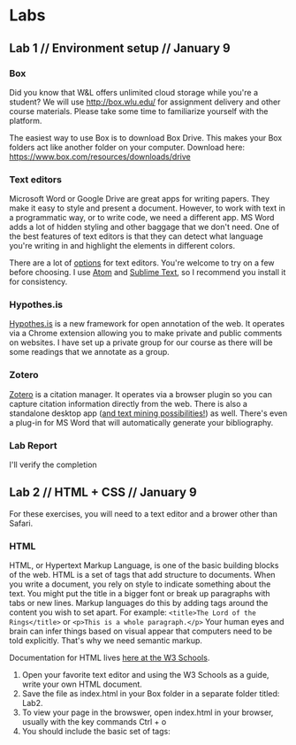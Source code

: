 # Labs

## Lab 1 // Environment setup // January 9

### Box
Did you know that W&L offers unlimited cloud storage while you're a student? We will use http://box.wlu.edu/ for assignment delivery and other course materials. Please take some time to familiarize yourself with the platform.

The easiest way to use Box is to download Box Drive. This makes your Box folders act like another folder on your computer. Download here: https://www.box.com/resources/downloads/drive

### Text editors
Microsoft Word or Google Drive are great apps for writing papers. They make it easy to style and present a document. However, to work with text in a programmatic way, or to write code, we need a different app. MS Word adds a lot of hidden styling and other baggage that we don't need. One of the best features of text editors is that they can detect what language you're writing in and highlight the elements in different colors.

There are a lot of [options](http://lifehacker.com/five-best-text-editors-1564907215) for text editors. You're welcome to try on a few before choosing. I use [Atom](http://atom.io/) and [Sublime Text](https://www.sublimetext.com/), so I recommend you install it for consistency.

### Hypothes.is
[Hypothes.is](https://hypothes.is/) is a new framework for open annotation of the web. It operates via a Chrome extension allowing you to make private and public comments on websites. I have set up a private group for our course as there will be some readings that we annotate as a group.

### Zotero
[Zotero](https://www.zotero.org/) is a citation manager. It operates via a browser plugin so you can capture citation information directly from the web. There is also a standalone desktop app ([and text mining possibilities!](http://papermachines.org/)) as well. There's even a plug-in for MS Word that will automatically generate your bibliography.

### Lab Report
I'll verify the completion 

## Lab 2 // HTML + CSS // January 9
For these exercises, you will need to a text editor and a brower other than Safari. 

### HTML
HTML, or Hypertext Markup Language, is one of the basic building blocks of the web. HTML is a set of tags that add structure to documents. When you write a document, you rely on style to indicate something about the text. You might put the title in a bigger font or break up paragraphs with tabs or new lines. Markup languages do this by adding tags around the content you wish to set apart. For example: ```<title>The Lord of the Rings</title>``` or ```<p>This is a whole paragraph.</p>``` Your human eyes and brain can infer things based on visual appear that computers need to be told explicitly. That's why we need semantic markup.

Documentation for HTML lives [here at the W3 Schools](http://www.w3schools.com/html/).

1. Open your favorite text editor and using the W3 Schools as a guide, write your own HTML document.
2. Save the file as index.html in your Box folder in a separate folder titled: Lab2. 
3. To view your page in the browswer, open index.html in your browser, usually with the key commands Ctrl + o
4. You should include the basic set of tags: <html> <head> <title> <body>
5. Add five additional types of tags to the body of your HTML document, including a table.
6. Add an additional HTML page and link the two pages.


### CSS 
Our next building block of the web is CSS, or Cascading Style Sheets. HTML structures your webpage, but you need something else to add the pretty colors and images. CSS has a different syntax than HTML. First you identify the HTML tag, then you declare the styles you wish to apply. ```title {color: red;}```

See some basic CSS at the [W3 Schools CSS tutorial](http://www.w3schools.com/css/default.asp).

1. Create a separate CSS document and save it as style.css in the same folder you created for the HTML activity.
2. Link the style.css file to your HTML document. Consult the W3 Schools to figure out how to do this.
3. Add a background color.
4. Change the border on your table.
5. Add style to your links when you hover over them.

### Lab Report
All your HTML and CSS documents should be saved to Box by class time on Thursday the 11th. 

## Lab 3: Command line 
Most of us interact with our computers or phones through highly visual interfaces. We know what button to press because of the stylized image representing it. We understand what it means when a website has a blue "f" or when a friend sends a thumbs-up emoji. Your computer, regardless of operating system, wants to interact with you via visual cues. We call these Graphical User Interfaces aka GUI (pronounced gooey).

But there's another way. You can interact with your computer entirely via text commands through something called a Command Line Interface or CLI. When you see a hacker typing green text into a black box in a movie, they're using the command line. But the command line isn't just for hacking.

**Why then?**
* The command line gives you power. It frees you from a lot of clicking and lets you inhabit a world where your computer does exactly what you say.
* The command line lets you script and automate tasks and processes. It lets you perform the same set of actions on a one file or on many files many times over.
* The command line is often used for installing and running DH tools.
* The command line is a helpful tool for inspecting and altering data.

**How:**

If you're on a Mac, search for an app called Terminal.

If you're on Windows, open cmd.exe or Powershell.

https://xkcd.com/934/

**Learn:**

There are a lot of resources for learning the command line. We'll be using [The Command Line Crash Course](https://learnrubythehardway.org/book/appendixa.html) in this class.

Programming Historian offers [Intro to the Bash Command Line](http://programminghistorian.org/lessons/intro-to-bash) and [Intro to Powershell](http://programminghistorian.org/lessons/intro-to-powershell).

Scholars' Lab has a great [tutorial](http://praxis.scholarslab.org/resources/bash/).

### Lab Report
1. Type ```history``` in the command line. 
2. Copy and paste the results to a text file.
3. Save as lab3.txt in Box.


## Lab 4 
Time to practice writing metadata! I will bring a selection of physical and digital objects for you to describe. 

 1. Open this [form](https://docs.google.com/forms/d/e/1FAIpQLSfKjQnI9kcDheU7-d7kDV2Hf_scm6KrUkiNP59ykD8oqlgz_A/viewform?usp=sf_link). 
 2. Select an item. When you're finished, select another.
 3. Work individually to fill out one form entry for each item. You may have to do some research to find out more information. Pay attention to the kinds of searches or words you use and note that in the form.
 
 
 ### Dublin Core 
 * Item number - the number I've written on a slip of paper to identify the item.
* Title - A name given to the resource.
* Creator - An entity primarily responsible for making the resource. 
* Subject - The topic of the resource. 
* Description - A summary or accounty of the resource.
* Publisher - entity responsible for making the resource available.
* Contributor - An entity responsible for making contributions to the resource. 
* Rights - Information about rights held in and over the resource, usually copyright.